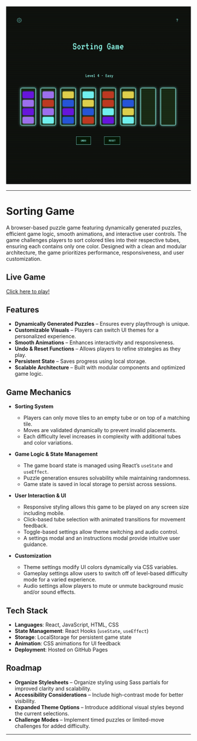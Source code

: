 ![Alt Text](public/images/readmeHeader.png)

---
# Sorting Game

A browser-based puzzle game featuring dynamically generated puzzles, efficient game logic, smooth animations, and interactive user controls. The game challenges players to sort colored tiles into their respective tubes, ensuring each contains only one color. Designed with a clean and modular architecture, the game prioritizes performance, responsiveness, and user customization.

## Live Game

[Click here to play!](https://ianhallwdjun22.github.io/sorting-game)

## Features

- **Dynamically Generated Puzzles** – Ensures every playthrough is unique.
- **Customizable Visuals** – Players can switch UI themes for a personalized experience.
- **Smooth Animations** – Enhances interactivity and responsiveness.
- **Undo & Reset Functions** – Allows players to refine strategies as they play.
- **Persistent State** – Saves progress using local storage.
- **Scalable Architecture** – Built with modular components and optimized game logic.

## Game Mechanics

- **Sorting System**  
  - Players can only move tiles to an empty tube or on top of a matching tile.  
  - Moves are validated dynamically to prevent invalid placements.  
  - Each difficulty level increases in complexity with additional tubes and color variations.  

- **Game Logic & State Management**  
  - The game board state is managed using React’s `useState` and `useEffect`.  
  - Puzzle generation ensures solvability while maintaining randomness.  
  - Game state is saved in local storage to persist across sessions.  

- **User Interaction & UI**
  - Responsive styling allows this game to be played on any screen size including mobile.  
  - Click-based tube selection with animated transitions for movement feedback.  
  - Toggle-based settings allow theme switching and audio control.  
  - A settings modal and an instructions modal provide intuitive user guidance.  

- **Customization**  
  - Theme settings modify UI colors dynamically via CSS variables.  
  - Gameplay settings allow users to switch off of level-based difficulty mode for a varied experience.
  - Audio settings allow players to mute or unmute background music and/or sound effects.

## Tech Stack

- **Languages**: React, JavaScript, HTML, CSS  
- **State Management**: React Hooks (`useState`, `useEffect`)  
- **Storage**: LocalStorage for persistent game state  
- **Animation**: CSS animations for UI feedback  
- **Deployment**: Hosted on GitHub Pages  


## Roadmap

- **Organize Stylesheets** – Organize styling using Sass partials for improved clarity and scalability.
- **Accessibility Considerations** – Include high-contrast mode for better visibility.
- **Expanded Theme Options** – Introduce additional visual styles beyond the current selections.  
- **Challenge Modes** – Implement timed puzzles or limited-move challenges for added difficulty. 
---